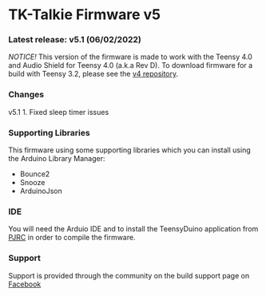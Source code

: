 # TK-Talkie Firmware v5

### Latest release: v5.1 (06/02/2022)

*NOTICE!*
This version of the firmware is made to work with the Teensy 4.0 and Audio Shield for Teensy 4.0 (a.k.a Rev D).  To download firmware for a build with Teensy 3.2, please see the [v4 repository](https://github.com/becauseinterwebs/TKTalkie-V4).

### Changes

v5.1
    1. Fixed sleep timer issues

### Supporting Libraries

This firmware using some supporting libraries which you can install using the Arduino Library Manager:

- Bounce2
- Snooze
- ArduinoJson

### IDE 

You will need the Arduio IDE and to install the TeensyDuino application from [PJRC](https://www.pjrc.com/teensy/teensyduino.html) in order to compile the firmware.

### Support 

Support is provided through the community on the build support page on [Facebook](https://www.facebook.com/groups/tktalkie)
